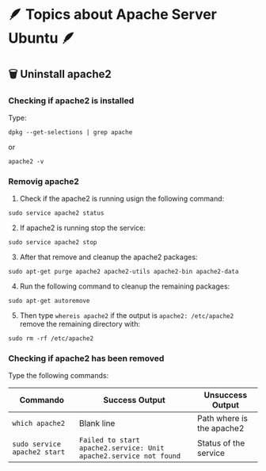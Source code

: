 # &#129718; Topics about Apache Server Ubuntu &#129718;

## :wastebasket: Uninstall apache2

### Checking if apache2 is installed

Type:
```
dpkg --get-selections | grep apache
```
or
```
apache2 -v
```
### Removig apache2
1. Check if the apache2 is running usign the following command:
```
sudo service apache2 status
```
2. If apache2 is running stop the service:
```
sudo service apache2 stop
```
3. After that remove and cleanup the apache2 packages:
```
sudo apt-get purge apache2 apache2-utils apache2-bin apache2-data
```
4. Run the following command to cleanup the remaining packages:
```
sudo apt-get autoremove
```
5. Then type `whereis apache2` if the output is `apache2: /etc/apache2` remove the remaining directory with:
```
sudo rm -rf /etc/apache2
```

### Checking if apache2 has been removed

Type the following commands:

 Commando         | Success Output  | Unsuccess Output
------------------|-----------------|--------------------------
`which apache2`     | Blank line      | Path where is the apache2
`sudo service apache2 start` | `Failed to start apache2.service: Unit apache2.service not found` | Status of the service

